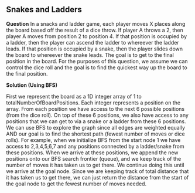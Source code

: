 <h2>Snakes and Ladders</h2>

**Question**
In a snacks and ladder game, each player moves X places along the board based
off the result of a dice throw. If player A throws a 2, then player A moves
from position 2 to position 4. If that position is occupied by a ladder, then
the player can ascend the ladder to whereever the ladder leads. If that
position is occupied by a snake, then the player slides down the board to
whereever the snake leads. The goal is to get to the final position in the
board. For the purposes of this question, we assume we can control the dice
roll and the goal is to find the quickest way up the board to the final position.

**Solution (Using BFS)**

First we represent the board as a 1D integer array of 1 to totalNumberOfBoardPositions. 
Each integer represents a position on the array. From each position we have access to 
the next 6 possible positions (from the dice roll). On top of these 6 positions, 
we also have access to any positions that we can get to via a snake or a ladder 
from these 6 positions. We can use BFS to explore the graph since all edges are weighted 
equally AND our goal is to find the shortest path (fewest number of moves or dice rolls). 
For example, when we initialize BFS from the start node 1 we have access to 2,3,4,5,6,7 
and any positions connected by a ladder/snake from these positions. When we arrive at 
these positions, we append the new positions onto our BFS search frontier (queue), 
and we keep track of the number of moves it has taken us to get there. We continue 
doing this until we arrive at the goal node. Since we are keeping track of total 
distance that it has taken us to get there, we can just return the distance from 
the start of the goal node to get the fewest number of moves needed.